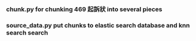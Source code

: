 ### chunk.py for chunking 469 起訴狀 into several pieces
### source_data.py put chunks to elastic search database and knn search search
